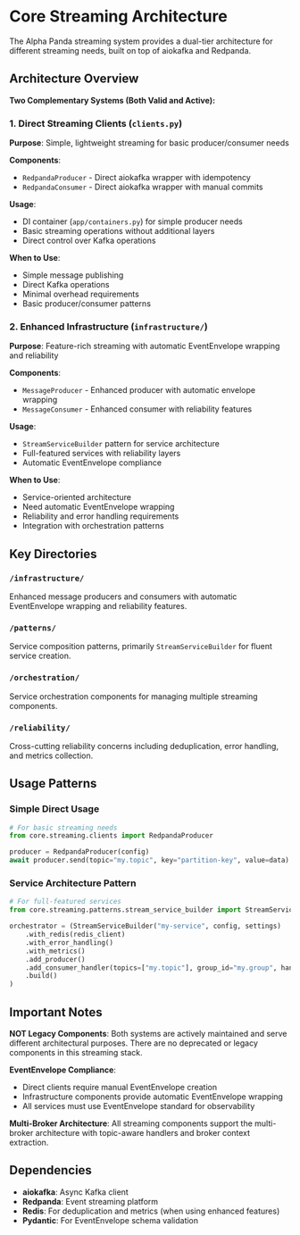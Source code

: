 # Core Streaming Architecture

The Alpha Panda streaming system provides a dual-tier architecture for different streaming needs, built on top of aiokafka and Redpanda.

## Architecture Overview

**Two Complementary Systems (Both Valid and Active):**

### 1. Direct Streaming Clients (`clients.py`)
**Purpose**: Simple, lightweight streaming for basic producer/consumer needs

**Components**:
- `RedpandaProducer` - Direct aiokafka wrapper with idempotency
- `RedpandaConsumer` - Direct aiokafka wrapper with manual commits

**Usage**:
- DI container (`app/containers.py`) for simple producer needs
- Basic streaming operations without additional layers
- Direct control over Kafka operations

**When to Use**:
- Simple message publishing
- Direct Kafka operations
- Minimal overhead requirements
- Basic producer/consumer patterns

### 2. Enhanced Infrastructure (`infrastructure/`)
**Purpose**: Feature-rich streaming with automatic EventEnvelope wrapping and reliability

**Components**:
- `MessageProducer` - Enhanced producer with automatic envelope wrapping
- `MessageConsumer` - Enhanced consumer with reliability features

**Usage**:
- `StreamServiceBuilder` pattern for service architecture
- Full-featured services with reliability layers
- Automatic EventEnvelope compliance

**When to Use**:
- Service-oriented architecture
- Need automatic EventEnvelope wrapping
- Reliability and error handling requirements
- Integration with orchestration patterns

## Key Directories

### `/infrastructure/`
Enhanced message producers and consumers with automatic EventEnvelope wrapping and reliability features.

### `/patterns/`
Service composition patterns, primarily `StreamServiceBuilder` for fluent service creation.

### `/orchestration/`
Service orchestration components for managing multiple streaming components.

### `/reliability/`
Cross-cutting reliability concerns including deduplication, error handling, and metrics collection.

## Usage Patterns

### Simple Direct Usage
```python
# For basic streaming needs
from core.streaming.clients import RedpandaProducer

producer = RedpandaProducer(config)
await producer.send(topic="my.topic", key="partition-key", value=data)
```

### Service Architecture Pattern
```python
# For full-featured services
from core.streaming.patterns.stream_service_builder import StreamServiceBuilder

orchestrator = (StreamServiceBuilder("my-service", config, settings)
    .with_redis(redis_client)
    .with_error_handling()
    .with_metrics()
    .add_producer()
    .add_consumer_handler(topics=["my.topic"], group_id="my.group", handler_func=handler)
    .build()
)
```

## Important Notes

**NOT Legacy Components**: Both systems are actively maintained and serve different architectural purposes. There are no deprecated or legacy components in this streaming stack.

**EventEnvelope Compliance**: 
- Direct clients require manual EventEnvelope creation
- Infrastructure components provide automatic EventEnvelope wrapping
- All services must use EventEnvelope standard for observability

**Multi-Broker Architecture**: All streaming components support the multi-broker architecture with topic-aware handlers and broker context extraction.

## Dependencies

- **aiokafka**: Async Kafka client
- **Redpanda**: Event streaming platform
- **Redis**: For deduplication and metrics (when using enhanced features)
- **Pydantic**: For EventEnvelope schema validation